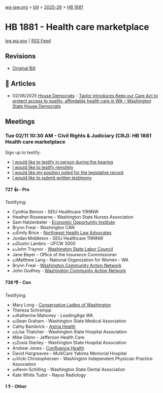 [wa-law.org](/) > [bill](/bill/) > [2025-26](/bill/2025-26/) > [HB 1881](/bill/2025-26/hb/1881/)

# HB 1881 - Health care marketplace
[leg.wa.gov](https://app.leg.wa.gov/billsummary?BillNumber=1881&Year=2025&Initiative=false) | [RSS Feed](./rss.xml)

## Revisions
* [Original Bill](1/)

## 📰 Articles
* 02/06/2025 [House Democrats](/org/house_democrats/) - [Taylor introduces Keep our Care Act to protect access to quality, affordable health care in WA – Washington State House Democrats](https://housedemocrats.wa.gov/blog/2025/02/06/rep-taylor-introduces-keep-our-care-act-to-protect-access-to-quality-affordable-health-care-in-wa/#:~:text=House%20Bill%201881)

## Meetings
### Tue 02/11 10:30 AM - Civil Rights & Judiciary (CRJ): HB 1881 Health care marketplace
Sign up to testify:
* [I would like to testify in person during the hearing](https://app.leg.wa.gov/csi/Testifier/Add?chamber=House&mId=32792&aId=163708&caId=25763&tId=1)
* [I would like to testify remotely](https://app.leg.wa.gov/csi/Testifier/Add?chamber=House&mId=32792&aId=163708&caId=25763&tId=2)
* [I would like my position noted for the legislative record](https://app.leg.wa.gov/csi/Testifier/Add?chamber=House&mId=32792&aId=163708&caId=25763&tId=3)
* [I would like to submit written testimony](https://app.leg.wa.gov/csi/Testifier/Add?chamber=House&mId=32792&aId=163708&caId=25763&tId=4)

#### 727 👍 - Pro
Testifying:
* Cynthia Benion - SEIU Healthcare 1199NW
* Heather Rosewarne - Washington State Nurses Association
* Sam Hatzenbeler - [Economic Opportunity Institute](/org/economic_opportunity_institute/)
* Brynn Freal - Washington CAN
* 💵Emily Brice - [Northwest Health Law Advocates](/org/northwest_health_law_advocates/)
* Jordan Middleton - SEIU Healthcare 1199NW
* 💵Dustin Lambro - UFCW 3000
* 💵John Traynor - [Washington State Labor Council](/org/washington_state_labor_council/)
* Jane Beyer - Office of the Insurance Commissioner
* 💵Matthew Lang - National Organization for Women - WA
* Brynn Freal - [Washington Community Action Network](/org/washington_community_action_network/)
* John Godfrey - [Washington Community Action Network](/org/washington_community_action_network/)

#### 738 👎 - Con
Testifying:
* Mary Long - [Conservative Ladies of Washington](/org/conservative_ladies_of_washington/)
* Theresa Schrempp
* 💵Katherine Mahoney - LeadingAge WA
* 💵Sean Graham - Washington State Medical Association
* Cathy Bambrick - [Astria Health](/org/astria_health/)
* 💵Lisa Thatcher - Washington State Hospital Association
* Mike Glenn - Jefferson Health Care
* 💵Zosia Stanley - Washington State Hospital Association
* Andrew Jones - [Confluence Health](/org/confluence_health/)
* David Hargreaves - MultiCare Yakima Memorial Hospital
* 💵Vicki Christophersen - Washington Independent Physician Practice Association
* 💵Kevin Schilling - Washington State Dental Association
* Kate White Tudor - Rayus Radiology

#### 1 ❓ - Other
